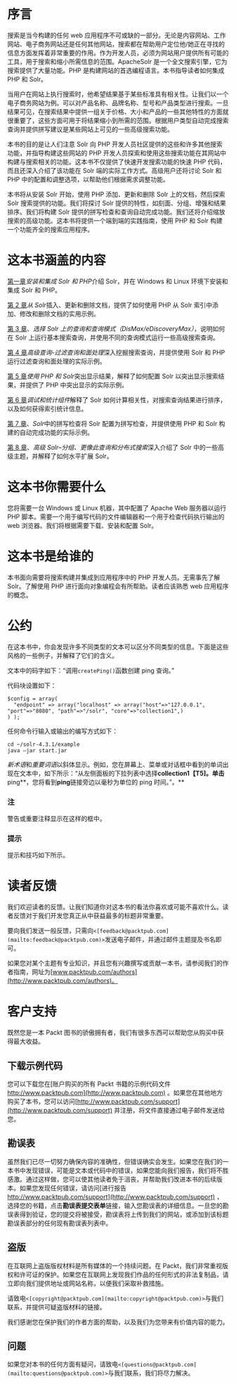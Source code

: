 # 序言

搜索是当今构建的任何 web 应用程序不可或缺的一部分。无论是内容网站、工作网站、电子商务网站还是任何其他网站，搜索都在帮助用户定位他/她正在寻找的信息方面发挥着非常重要的作用。作为开发人员，必须为网站用户提供所有可能的工具，用于搜索和缩小所需信息的范围。ApacheSolr 是一个全文搜索引擎，它为搜索提供了大量功能。PHP 是构建网站的首选编程语言。本书指导读者如何集成 PHP 和 Solr。

当用户在网站上执行搜索时，他希望结果基于某些标准具有相关性。让我们以一个电子商务网站为例。可以对产品名称、品牌名称、型号和产品类型进行搜索。一旦结果可见，在搜索结果中提供一组关于价格、大小和产品的一些其他特性的方面就很重要了，这些方面可用于将结果缩小到所需的范围。根据用户类型自动完成搜索查询并提供拼写建议是某些网站上可见的一些高级搜索功能。

本书的目的是让人们注意 Solr 向 PHP 开发人员社区提供的这些和许多其他搜索功能，并指导构建这些网站的 PHP 开发人员探索和使用这些搜索功能在其网站中构建与搜索相关的功能。这本书不仅提供了快速开发搜索功能的快速 PHP 代码，而且还深入介绍了该功能在 Solr 端的实际工作方式。高级用户还将讨论 Solr 和 PHP 中的配置和调整选项，以帮助他们根据需求调整功能。

本书将从安装 Solr 开始，使用 PHP 添加、更新和删除 Solr 上的文档，然后探索 Solr 搜索提供的功能。我们将探讨 Solr 提供的特性，如刻面、分组、增强和结果排序。我们将构建 Solr 提供的拼写检查和查询自动完成功能。我们还将介绍缩放搜索的高级功能。这本书将提供一个端到端的实践指南，使用 PHP 和 Solr 构建一个功能齐全的搜索应用程序。

# 这本书涵盖的内容

[第一章](1.html "Chapter 1. Installing and Integrating Solr and PHP")*安装和集成 Solr 和 PHP*介绍 Solr，并在 Windows 和 Linux 环境下安装和集成 Solr 和 PHP。

[第 2 章](2.html "Chapter 2. Inserting, Updating, and Deleting Documents from Solr")*从 Solr*插入、更新和删除文档，提供了如何使用 PHP 从 Solr 索引中添加、修改和删除文档的实用示例。

[第 3 章](3.html "Chapter 3. Select Query on Solr and Query Modes (DisMax/eDisMax)")、*选择 Solr 上的查询和查询模式（DisMax/eDiscoveryMax）*，说明如何在 Solr 上运行基本搜索查询，并使用不同的查询模式运行一些高级搜索查询。

[第 4 章](4.html "Chapter 4. Advanced Queries – Filter Queries and Faceting")*高级查询-过滤查询和面处理*深入挖掘搜索查询，并提供使用 Solr 和 PHP 运行过滤查询和面处理的实际示例。

[第 5 章](5.html "Chapter 5. Highlighting Results Using PHP and Solr")*使用 PHP 和 Solr*突出显示结果，解释了如何配置 Solr 以突出显示搜索结果，并提供了 PHP 中突出显示的实际示例。

[第 6 章](6.html "Chapter 6. Debug and Stats Component")*调试和统计组件*解释了 Solr 如何计算相关性，对搜索查询结果进行排序，以及如何获得索引统计信息。

[第 7 章](7.html "Chapter 7. Spell Check in Solr")、*Solr*中的拼写检查将 Solr 配置为拼写检查，并提供使用 PHP 和 Solr 构建的自动完成功能的实际示例。

[第 8 章](8.html "Chapter 8. Advanced Solr – Grouping, the MoreLikeThis Query, and Distributed Search")、*高级 Solr–分组、更像此查询和分布式搜索*深入介绍了 Solr 中的一些高级主题，并解释了如何水平扩展 Solr。

# 这本书你需要什么

您将需要一台 Windows 或 Linux 机器，其中配置了 Apache Web 服务器以运行 PHP 脚本。需要一个用于编写代码的文件编辑器和一个用于检查代码执行输出的 web 浏览器。我们将根据需要下载、安装和配置 Solr。

# 这本书是给谁的

本书面向需要将搜索构建并集成到应用程序中的 PHP 开发人员。无需事先了解 Solr。了解使用 PHP 进行面向对象编程会有所帮助。读者应该熟悉 web 应用程序的概念。

# 公约

在这本书中，你会发现许多不同类型的文本可以区分不同类型的信息。下面是这些风格的一些例子，并解释了它们的含义。

文本中的码字如下：“调用`createPing()`函数创建 ping 查询。”

代码块设置如下：

```
$config = array(
  "endpoint" => array("localhost" => array("host"=>"127.0.0.1",
"port"=>"8080", "path"=>"/solr", "core"=>"collection1",)
) );
```

任何命令行输入或输出的编写方式如下：

```
cd ~/solr-4.3.1/example
java –jar start.jar

```

*新术语*和*重要词语*以斜体显示。例如，您在屏幕上、菜单或对话框中看到的单词出现在文本中，如下所示：“从左侧面板的下拉列表中选择**collection1【T5]。单击**ping**，您将看到**ping**链接旁边以毫秒为单位的 ping 时间。”。**

### 注

警告或重要注释显示在这样的框中。

### 提示

提示和技巧如下所示。

# 读者反馈

我们欢迎读者的反馈。让我们知道你对这本书的看法你喜欢或可能不喜欢什么。读者反馈对于我们开发您真正从中获益最多的标题非常重要。

要向我们发送一般反馈，只需向`<[feedback@packtpub.com](mailto:feedback@packtpub.com)>`发送电子邮件，并通过邮件主题提及书名即可。

如果您对某个主题有专业知识，并且您有兴趣撰写或贡献一本书，请参阅我们的作者指南，网址为[www.packtpub.com/authors](http://www.packtpub.com/authors)。

# 客户支持

既然您是一本 Packt 图书的骄傲拥有者，我们有很多东西可以帮助您从购买中获得最大收益。

## 下载示例代码

您可以下载您在[账户购买的所有 Packt 书籍的示例代码文件 http://www.packtpub.com](http://www.packtpub.com) 。如果您在其他地方购买了本书，您可以访问[http://www.packtpub.com/support](http://www.packtpub.com/support) 并注册，将文件直接通过电子邮件发送给您。

## 勘误表

虽然我们已尽一切努力确保内容的准确性，但错误确实会发生。如果您在我们的一本书中发现错误，可能是文本或代码中的错误，如果您能向我们报告，我们将不胜感激。通过这样做，您可以使其他读者免于沮丧，并帮助我们改进本书的后续版本。如果您发现任何错误，请访问[进行报告 http://www.packtpub.com/support](http://www.packtpub.com/support) ，选择您的书籍，点击**勘误表****提交****表单**链接，输入您勘误表的详细信息。一旦您的勘误表得到验证，您的提交将被接受，勘误表将上传到我们的网站，或添加到该标题勘误表部分的任何现有勘误表列表中。

## 盗版

在互联网上盗版版权材料是所有媒体的一个持续问题。在 Packt，我们非常重视版权和许可证的保护。如果您在互联网上发现我们作品的任何形式的非法复制品，请立即向我们提供地址或网站名称，以便我们采取补救措施。

请致电`<[copyright@packtpub.com](mailto:copyright@packtpub.com)>`与我们联系，并提供可疑盗版材料的链接。

我们感谢您在保护我们的作者方面的帮助，以及我们为您带来有价值内容的能力。

## 问题

如果您对本书的任何方面有疑问，请致电`<[questions@packtpub.com](mailto:questions@packtpub.com)>`与我们联系，我们将尽力解决。